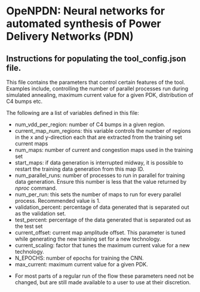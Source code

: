 # OpeNPDN: Neural networks for automated synthesis of Power Delivery Networks (PDN)

## Instructions for populating the tool_config.json file. 

This file contains the parameters that control certain features of the tool. Examples include, controlling the number of parallel processes run during simulated annealing, maximum current value for a given PDK, distribution of C4 bumps etc.


The following are a list of variables defined in this file:

- num_vdd_per_region: number of C4 bumps in a given region. 
- current_map_num_regions: this variable controls the number of regions in the x
  and y-direction each that are extracted from the training set current maps
- num_maps: number of current and congestion maps used in the training set
- start_maps: if data generation is interrupted midway, it is possible to restart the training data generation from this map ID.
- num_parallel_runs: number of processes to run in parallel for training data generation. Ensure this number is less that the value returned by *nproc* command.
- num_per_run: this sets the number of maps to run for every parallel process. Recommended value is 1. 
- validation_percent: percentage of data generated that is separated out as the validation set.
- test_percent: percentage of the data generated that is separated out as the test set
- current_offset: current map amplitude offset. This parameter is tuned while generating the new training set for a new technology.
- current_scaling: factor that tunes the maximum current value for a new technology.
- N_EPOCHS: number of epochs for training the CNN.
- max_current: maximum current value for a given PDK.

* For most parts of a regular run of the flow these parameters need not be changed, but are still made available to a user to use at their discretion.
